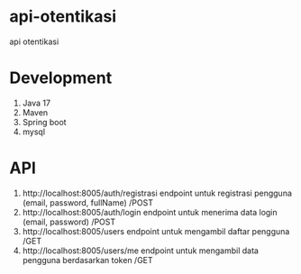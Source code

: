 # api-otentikasi
api otentikasi



# Development
1.  Java 17
2.  Maven
3.  Spring boot
4.  mysql


# API

1. http://localhost:8005/auth/registrasi endpoint untuk registrasi pengguna (email, password, fullName) /POST
2. http://localhost:8005/auth/login endpoint untuk menerima data login (email, password)  /POST
3. http://localhost:8005/users endpoint untuk mengambil daftar pengguna /GET
4. http://localhost:8005/users/me endpoint untuk mengambil data pengguna berdasarkan token  /GET


